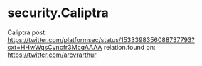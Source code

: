 # security.Caliptra
Caliptra post: https://twitter.com/platformsec/status/1533398356088737793?cxt=HHwWgsCyncfr3McqAAAA relation.found on: https://twitter.com/arcvrarthur
